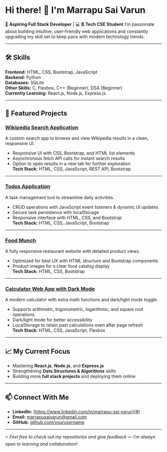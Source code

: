 # Hi there! 👋 I'm Marrapu Sai Varun

🚀 **Aspiring Full Stack Developer** | 💻 **B.Tech CSE Student** 
I’m passionate about building intuitive, user-friendly web applications and constantly upgrading my skill set to keep pace with modern technology trends.

---

## 🛠️ Skills

**Frontend:** HTML, CSS, Bootstrap, JavaScript  
**Backend:** Python  
**Databases:** SQLite  
**Other Skills:** C, Flexbox, C++ (Beginner), DSA (Beginner)  
**Currently Learning:** React.js, Node.js, Express.js  

---

## 📂 Featured Projects

### [Wikipedia Search Application](http://wiki7msvarun.ccbp.tech)
A custom search app to browse and view Wikipedia results in a clean, responsive UI.  
- Responsive UI with CSS, Bootstrap, and HTML list elements  
- Asynchronous fetch API calls for instant search results  
- Option to open results in a new tab for further exploration  
**Tech Stack:** HTML, CSS, JavaScript, REST API, Bootstrap

---

### [Todos Application](http://todos7msvarun.ccbp.tech)
A task management tool to streamline daily activities.  
- CRUD operations with JavaScript event listeners & dynamic UI updates  
- Secure task persistence with localStorage  
- Responsive interface with HTML, CSS, and Bootstrap  
**Tech Stack:** HTML, CSS, JavaScript, Bootstrap

---

### [Food Munch](http://foodapp7msvarun.ccbp.tech)
A fully responsive restaurant website with detailed product views.  
- Optimized for best UX with HTML structure and Bootstrap components  
- Product images for a clear food catalog display  
**Tech Stack:** HTML, CSS, Bootstrap

---

### [Calculator Web App with Dark Mode](https://calculator-updated-tau.vercel.app/)
A modern calculator with extra math functions and dark/light mode toggle.  
- Supports arithmetic, trigonometric, logarithmic, and square root operations  
- Dark/light mode for better accessibility  
- LocalStorage to retain past calculations even after page refresh  
**Tech Stack:** HTML, CSS, JavaScript, Flexbox

---

## 📈 My Current Focus
- Mastering **React.js**, **Node.js**, and **Express.js**  
- Strengthening **Data Structures & Algorithms** skills  
- Building more **full stack projects** and deploying them online

---

## 📫 Connect With Me
- **LinkedIn:** [https://www.linkedin.com/in/marrapu-sai-varun](#)  
- **Email:** marrapusaivarun@gmail.com  
- **GitHub:** [github.com/yourusername](https://github.com/msvarun1711)

---

⭐️ _Feel free to check out my repositories and give feedback — I’m always open to learning and collaboration!_

